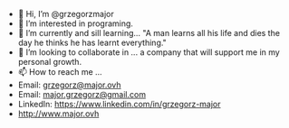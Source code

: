 - 👋 Hi, I’m @grzegorzmajor
- 👀 I’m interested in programing.
- 🌱 I’m currently and sill learning... "A man learns all his life and dies the day he thinks he has learnt everything."
- 💞️ I’m looking to collaborate in ... a company that will support me in my personal growth.
- 📫 How to reach me ...
- Email: grzegorz@major.ovh
- Email: major.grzegorz@gmail.com
- LinkedIn: https://www.linkedin.com/in/grzegorz-major
- http://www.major.ovh

